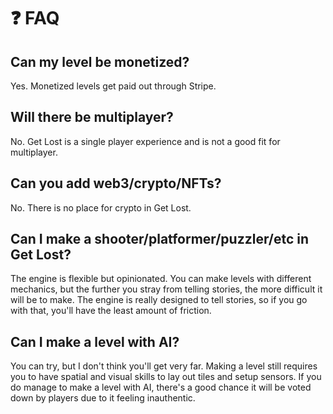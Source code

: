 # ❓ FAQ

## Can my level be monetized?

Yes. Monetized levels get paid out through Stripe.

## Will there be multiplayer?

No. Get Lost is a single player experience and is not a good fit for multiplayer.

## Can you add web3/crypto/NFTs?

No. There is no place for crypto in Get Lost.

## Can I make a shooter/platformer/puzzler/etc in Get Lost?

The engine is flexible but opinionated. You can make levels with different mechanics, but the further you stray from telling stories, the more difficult it will be to make. The engine is really designed to tell stories, so if you go with that, you'll have the least amount of friction.

## Can I make a level with AI?

You can try, but I don't think you'll get very far. Making a level still requires you to have spatial and visual skills to lay out tiles and setup sensors. If you do manage to make a level with AI, there's a good chance it will be voted down by players due to it feeling inauthentic.
